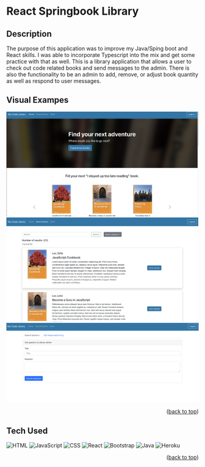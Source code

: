 # React Springbook Library

## Description

The purpose of this application was to improve my Java/Sping boot and React skills. I was able to incorporate Typescript into the mix and get some practice with that as well. This is a library application that allows a user to check out code related books and send messages to the admin. There is also the functionality to be an admin to add, remove, or adjust book quantity as well as respond to user messages.

## Visual Exampes

![inital page the user sees when they access the site](./assets/home-screen.png)
![search books page](./assets/search-books.png)
![page to send admin a message](./assets/messages.png)

  <p align="right">(<a href="#top">back to top</a>)</p>

## Tech Used

  <div style='margin: 1em 0;'>
<img src="https://cdn.jsdelivr.net/gh/devicons/devicon/icons/html5/html5-original.svg" alt="HTML" width="4%" />
<img src="https://cdn.jsdelivr.net/gh/devicons/devicon/icons/javascript/javascript-original.svg" alt="JavaScript" width="4%" />
<img src="https://cdn.jsdelivr.net/gh/devicons/devicon/icons/css3/css3-original.svg" alt="CSS" width="4%" />
<img src="https://cdn.jsdelivr.net/gh/devicons/devicon/icons/react/react-original.svg" alt="React" width="4%" />
<img src="https://cdn.jsdelivr.net/gh/devicons/devicon/icons/bootstrap/bootstrap-original.svg" alt="Bootstrap" width="4%" />
<img src="https://cdn.jsdelivr.net/gh/devicons/devicon/icons/java/java-original.svg" alt="Java" width="4%"  />
<img src="https://cdn.jsdelivr.net/gh/devicons/devicon/icons/mysql/mysql-original.svg" alt="Heroku" width="4%" />
</div>

<p align="right">(<a href="#top">back to top</a>)</p>
